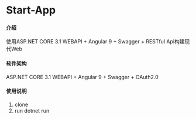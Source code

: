 # Start-App

#### 介绍
使用ASP.NET CORE 3.1 WEBAPI + Angular 9 + Swagger + RESTful Api构建现代Web

#### 软件架构
ASP.NET CORE 3.1 WEBAPI + Angular 9 + Swagger + OAuth2.0

#### 使用说明

1.  clone
2.  run dotnet run

